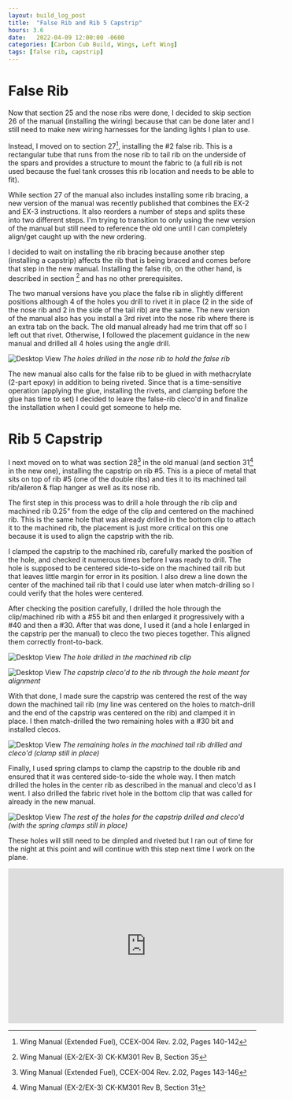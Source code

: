 ```yaml
---
layout: build_log_post
title:  "False Rib and Rib 5 Capstrip"
hours: 3.6
date:   2022-04-09 12:00:00 -0600
categories: [Carbon Cub Build, Wings, Left Wing]
tags: [false rib, capstrip]
---
```


# False Rib

Now that section 25 and the nose ribs were done, I decided to skip section 26 of the manual (installing the wiring) because that can be done later and I still need to make new wiring harnesses for the landing lights I plan to use.

Instead, I moved on to section 27[^section-27-ref], installing the #2 false rib. This is a rectangular tube that runs from the nose rib to tail rib on the underside of the spars and provides a structure to mount the fabric to (a full rib is not used because the fuel tank crosses this rib location and needs to be able to fit).

While section 27 of the manual also includes installing some rib bracing, a new version of the manual was recently published that combines the EX-2 and EX-3 instructions. It also reorders a number of steps and splits these into two different steps. I'm trying to transition to only using the new version of the manual but still need to reference the old one until I can completely align/get caught up with the new ordering.

I decided to wait on installing the rib bracing because another step (installing a capstrip) affects the rib that is being braced and comes before that step in the new manual. Installing the false rib, on the other hand, is described in section [^section-35-ref] and has no other prerequisites.

The two manual versions have you place the false rib in slightly different positions although 4 of the holes you drill to rivet it in place (2 in the side of the nose rib and 2 in the side of the tail rib) are the same. The new version of the manual also has you install a 3rd rivet into the nose rib where there is an extra tab on the back. The old manual already had me trim that off so I left out that rivet. Otherwise, I followed the placement guidance in the new manual and drilled all 4 holes using the angle drill.

![Desktop View](/assets/img/posts/2022/2022-04-09-false-rib-and-capstrip/false_rib_holes.jpg)
_The holes drilled in the nose rib to hold the false rib_

The new manual also calls for the false rib to be glued in with methacrylate (2-part epoxy) in addition to being riveted. Since that is a time-sensitive operation (applying the glue, installing the rivets, and clamping before the glue has time to set) I decided to leave the false-rib cleco'd in and finalize the installation when I could get someone to help me.

# Rib 5 Capstrip

I next moved on to what was section 28[^section-28-ref] in the old manual (and section 31[^section-31-ref] in the new one), installing the capstrip on rib #5. This is a piece of metal that sits on top of rib #5 (one of the double ribs) and ties it to its machined tail rib/aileron & flap hanger as well as its nose rib.

The first step in this process was to drill a hole through the rib clip and machined rib 0.25" from the edge of the clip and centered on the machined rib. This is the same hole that was already drilled in the bottom clip to attach it to the machined rib, the placement is just more critical on this one because it is used to align the capstrip with the rib.

I clamped the capstrip to the machined rib, carefully marked the position of the hole, and checked it numerous times before I was ready to drill. The hole is supposed to be centered side-to-side on the machined tail rib but that leaves little margin for error in its position. I also drew a line down the center of the machined tail rib that I could use later when match-drilling so I could verify that the holes were centered.

After checking the position carefully, I drilled the hole through the clip/machined rib with a #55 bit and then enlarged it progressively with a #40 and then a #30. After that was done, I used it (and a hole I enlarged in the capstrip per the manual) to cleco the two pieces together. This aligned them correctly front-to-back.

![Desktop View](/assets/img/posts/2022/2022-04-09-false-rib-and-capstrip/machined_clip_hole.jpg)
_The hole drilled in the machined rib clip_

![Desktop View](/assets/img/posts/2022/2022-04-09-false-rib-and-capstrip/capstrip_aligned.jpg)
_The capstrip cleco'd to the rib through the hole meant for alignment_


With that done, I made sure the capstrip was centered the rest of the way down the machined tail rib (my line was centered on the holes to match-drill and the end of the capstrip was centered on the rib) and clamped it in place. I then match-drilled the two remaining holes with a #30 bit and installed clecos.

![Desktop View](/assets/img/posts/2022/2022-04-09-false-rib-and-capstrip/machined_rib_holes.jpg)
_The remaining holes in the machined tail rib drilled and cleco'd (clamp still in place)_

Finally, I used spring clamps to clamp the capstrip to the double rib and ensured that it was centered side-to-side the whole way. I then match drilled the holes in the center rib as described in the manual and cleco'd as I went. I also drilled the fabric rivet hole in the bottom clip that was called for already in the new manual.

![Desktop View](/assets/img/posts/2022/2022-04-09-false-rib-and-capstrip/holes_drilled.jpg)
_The rest of the holes for the capstrip drilled and cleco'd (with the spring clamps still in place)_

These holes will still need to be dimpled and riveted but I ran out of time for the night at this point and will continue with this step next time I work on the plane.

<iframe width="560" height="315" src="https://www.youtube.com/embed/MOTM4vGMo9g" title="YouTube video player" frameborder="0" allow="accelerometer; autoplay; clipboard-write; encrypted-media; gyroscope; picture-in-picture" allowfullscreen></iframe>

[^section-27-ref]: Wing Manual (Extended Fuel), CCEX-004 Rev. 2.02, Pages 140-142
[^section-28-ref]: Wing Manual (Extended Fuel), CCEX-004 Rev. 2.02, Pages 143-146

[^section-35-ref]: Wing Manual (EX-2/EX-3) CK-KM301 Rev B, Section 35 
[^section-31-ref]: Wing Manual (EX-2/EX-3) CK-KM301 Rev B, Section 31